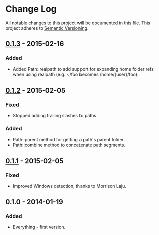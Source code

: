 # Change Log
All notable changes to this project will be documented in this file.
This project adheres to [Semantic Versioning](http://semver.org/).

## [0.1.3] - 2015-02-16
### Added
- Added Path::realpath to add support for expanding home folder refs when
  using realpath (e.g. ~/foo becomes /home/{user}/foo).

## [0.1.2] - 2015-02-05
### Fixed
- Stopped adding trailing slashes to paths.

### Added
- Path::parent method for getting a path's parent folder.
- Path::combine method to concatenate path segments.

## [0.1.1] - 2015-02-05
### Fixed
- Improved Windows detection, thanks to Morrison Laju.

## 0.1.0 - 2014-01-19
### Added
- Everything - first version.

[0.1.3]: https://github.com/spol/path/compare/v0.1.2...v0.1.3
[0.1.2]: https://github.com/spol/path/compare/v0.1.1...v0.1.2
[0.1.1]: https://github.com/spol/path/compare/v0.1.0...v0.1.1
